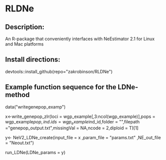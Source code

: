 # RLDNe


## Description:
An R-package that conveniently interfaces with NeEstimator 2.1 for Linux and Mac platforms

## Install directions:
devtools::install_github(repo="zakrobinson/RLDNe")


## Example function sequence for the LDNe-method 
data("writegenepop_examp")


x<-write_genepop_zlr(loci = wgp_example[,3:ncol(wgp_example)],pops = wgp_example$pop,ind.ids = wgp_example$ind_id,folder = "",filepath ="genepop_output.txt",missingVal = NA,ncode = 2,diploid = T)[1]


y<- NeV2_LDNe_create(input_file = x ,param_file = "params.txt" ,NE_out_file = "Neout.txt")


run_LDNe(LDNe_params = y)

